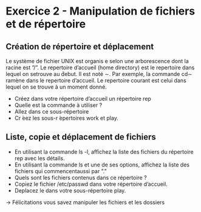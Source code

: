 # Exercice 2 - Manipulation de fichiers et de répertoire


## Création de répertoire et déplacement

Le système de fichier UNIX est organis e selon une arborescence dont la racine est ”/”. Le repertoire d’accueil (home directory) est le repertoire dans lequel on setrouve au d́ebut. Il est noté ∼. Par exemple, la commande cd∼ ramène dans le repertoire d’accueil.
Le repertoire courant est celui dans lequel on se trouve à un moment donné. 
* Créez dans votre répertoire d’accueil un répertoire rep
* Quelle est la commande à utiliser ?
* Allez dans ce sous-répertoire
* Cr ́eez les sous-r ́epertoires work et play.


## Liste, copie et déplacement de fichiers 
* En utilisant la commande ls -l, affichez la liste des fichiers du répertoire rep avec les détails.
* En utilisant la commande ls et une de ses options, affichez la liste des fichiers qui commencentaussi par ”.”
* Quels sont les fichiers contenus dans ce répertoire ?
* Copiez le fichier /etc/passwd dans votre répertoire d’accueil.
* Deplacez le dans votre sous-répertoire play.

-> Félicitations vous savez manipuler les fichiers et les dossiers